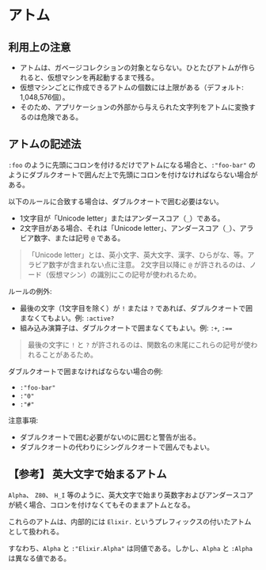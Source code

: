# アトム

## 利用上の注意

* アトムは、ガベージコレクションの対象とならない。ひとたびアトムが作られると、仮想マシンを再起動するまで残る。
* 仮想マシンごとに作成できるアトムの個数には上限がある（デフォルト: 1,048,576個）。
* そのため、アプリケーションの外部から与えられた文字列をアトムに変換するのは危険である。
## アトムの記述法

`:foo` のように先頭にコロンを付けるだけでアトムになる場合と、`:"foo-bar"` のようにダブルクオートで囲んだ上で先頭にコロンを付けなければならない場合がある。

以下のルールに合致する場合は、ダブルクオートで囲む必要はない。

* 1文字目が「Unicode letter」またはアンダースコア（`_`）である。
* 2文字目がある場合、それは「Unicode letter」、アンダースコア（`_`）、アラビア数字、または記号 `@` である。

> 「Unicode letter」とは、英小文字、英大文字、漢字、ひらがな、等。アラビア数字が含まれない点に注意。
> 2文字目以降に `@` が許されるのは、ノード（仮想マシン）の識別にこの記号が使われるため。

ルールの例外:

* 最後の文字（1文字目を除く）が `!` または `?` であれば、ダブルクオートで囲まなくてもよい。例: `:active?`
* 組み込み演算子は、ダブルクオートで囲まなくてもよい。例: `:+`, `:==`

> 最後の文字に `!` と `?` が許されるのは、関数名の末尾にこれらの記号が使われることがあるため。

ダブルクオートで囲まなければならない場合の例:

* `:"foo-bar"`
* `:"0"`
* `:"#"`

注意事項:

* ダブルクオートで囲む必要がないのに囲むと警告が出る。
* ダブルクオートの代わりにシングルクオートで囲んでもよい。

## 【参考】 英大文字で始まるアトム

`Alpha`、 `Z80`、 `H_I` 等のように、英大文字で始まり英数字およびアンダースコアが続く場合、コロンを付けなくてもそのままアトムとなる。

これらのアトムは、内部的には `Elixir.` というプレフィックスの付いたアトムとして扱われる。

すなわち、`Alpha` と `:"Elixir.Alpha"` は同値である。しかし、`Alpha` と `:Alpha` は異なる値である。
